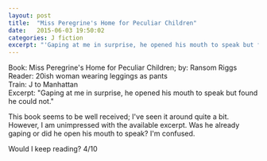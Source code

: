 ```yaml
---
layout: post
title:  "Miss Peregrine's Home for Peculiar Children"
date:   2015-06-03 19:50:02
categories: J fiction
excerpt: "'Gaping at me in surprise, he opened his mouth to speak but found he could not.'"
---
```

Book: Miss Peregrine's Home for Peculiar Children; by: Ransom Riggs  
Reader: 20ish woman wearing leggings as pants  
Train: J to Manhattan  
Excerpt: "Gaping at me in surprise, he opened his mouth to speak but found he could not."

This book seems to be well received; I've seen it around quite a bit. However, I am unimpressed with the available excerpt. Was he already gaping or did he open his mouth to speak? I'm confused.

Would I keep reading? 4/10
